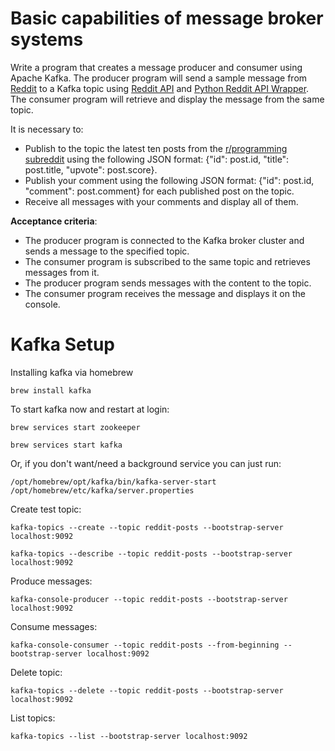 # Basic capabilities of message broker systems #

Write a program that creates a message producer and consumer using Apache Kafka. 
The producer program will send a sample message from [Reddit](https://www.reddit.com/r/programming/) to a Kafka topic using [Reddit API](https://www.reddit.com/dev/api/) and [Python Reddit API Wrapper](https://praw.readthedocs.io/en/stable/index.html).
The consumer program will retrieve and display the message from the same topic.

It is necessary to:

- Publish to the topic the latest ten posts from the [r/programming subreddit](https://www.reddit.com/r/programming/) using the following JSON format: {"id": post.id, "title": post.title, "upvote": post.score}.
- Publish your comment using the following JSON format: {"id": post.id, "comment": post.comment} for each published post on the topic.
- Receive all messages with your comments and display all of them.

**Acceptance criteria**:

- The producer program is connected to the Kafka broker cluster and sends a message to the specified topic.
- The consumer program is subscribed to the same topic and retrieves messages from it.
- The producer program sends messages with the content to the topic.
- The consumer program receives the message and displays it on the console.

# Kafka Setup #

Installing kafka via homebrew

`brew install kafka`

To start kafka now and restart at login:

`brew services start zookeeper`

`brew services start kafka`

Or, if you don't want/need a background service you can just run:

`/opt/homebrew/opt/kafka/bin/kafka-server-start /opt/homebrew/etc/kafka/server.properties`

Create test topic:

`kafka-topics --create --topic reddit-posts --bootstrap-server localhost:9092`

`kafka-topics --describe --topic reddit-posts --bootstrap-server localhost:9092`

Produce messages:

`kafka-console-producer --topic reddit-posts --bootstrap-server localhost:9092`

Consume messages:

`kafka-console-consumer --topic reddit-posts --from-beginning --bootstrap-server localhost:9092`

Delete topic:

`kafka-topics --delete --topic reddit-posts --bootstrap-server localhost:9092`

List topics:

`kafka-topics --list --bootstrap-server localhost:9092`